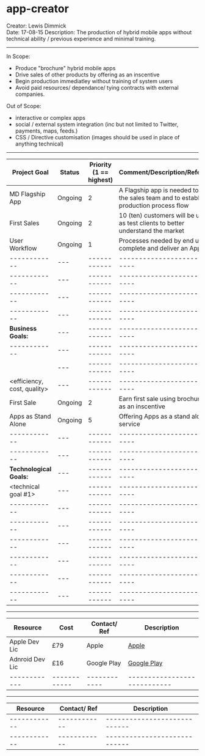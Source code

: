 # app-creator 


Creator: Lewis Dimmick  
Date: 17-08-15
Description: The production of hybrid mobile apps without technical ability / previous experience and minimal training. 

---

In Scope:
- Produce "brochure" hybrid mobile apps
- Drive sales of other products by offering as an inscentive
- Begin production immediatley without training of system users 
- Avoid paid resources/ dependance/ tying contracts with external companies.

Out of Scope:
- interactive or complex apps 
- social / external system integration (inc but not limited to Twitter, payments, maps, feeds.) 
- CSS / Directive customisation (images should be used in place of anything technical) 

---

| Project Goal	| Status | 	Priority (1 == highest)	| Comment/Description/Reference |
| ------------  |---  | ------------  | ----------------------------  |
| MD Flagship App | Ongoing | 2  | A Flagship app is needed to aid the sales team and to establish production process flow  |
| First Sales | Ongoing | 2  | 10 (ten) customers will be used as test clients to better understand the market  |
| User Workflow | Ongoing | 1  | Processes needed by end user to complete and deliver an App  |
| ------------  |---  | ------------  | ----------------------------  |
| ------------  |---  | ------------  | ----------------------------  |
| ------------  |---  | ------------  | ----------------------------  |
| ------------  |---  | ------------  | ----------------------------  |
| __Business Goals:__	|---  | ------------  | ----------------------------  |
| ------------  |---  | ------------  | ----------------------------  |
| <Time-to-market> 		 |---  | ------------  | ----------------------------  |	
| <efficiency, cost, quality>		 |---  | ------------  | ----------------------------  |	
| First Sale  | Ongoing  | 2  | Earn first sale using brochure App as an inscentive  |
| Apps as Stand Alone  | Ongoing  | 5  | Offering Apps as a stand alone service  |
| ------------  |---  | ------------  | ----------------------------  |
| ------------  |---  | ------------  | ----------------------------  |
| __Technological Goals:__ |---  | ------------  | ----------------------------  |		
| <technical goal #1>	|---  | ------------  | ----------------------------  |	
| ------------  |---  | ------------  | ----------------------------  |
| ------------  |---  | ------------  | ----------------------------  |
| ------------  |---  | ------------  | ----------------------------  |
| ------------  |---  | ------------  | ----------------------------  |
| ------------  |---  | ------------  | ----------------------------  |
| ------------  |---  | ------------  | ----------------------------  |

---

| Resource  | Cost  | Contact/ Ref  | Description  |
| ------------  | ---  | ------------  | ----------------------------  |
| Apple Dev Lic  | £79  | Apple  | [Apple](https://developer.apple.com/)  |
| Adnroid Dev Lic  | £16  | Google Play  | [Google Play](https://play.google.com/apps/publish/signup/)  |
| ------------  | ------------  | ------------  | ----------------------------  |

---

| Resource  | Contact/ Ref  | Description  |
| ------------  | ------------  | ----------------------------  |
| ------------  | ------------  | ----------------------------  |
| ------------  | ------------  | ----------------------------  |